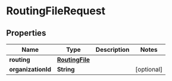 
# RoutingFileRequest

## Properties
Name | Type | Description | Notes
------------ | ------------- | ------------- | -------------
**routing** | [**RoutingFile**](RoutingFile.md) |  | 
**organizationId** | **String** |  |  [optional]



